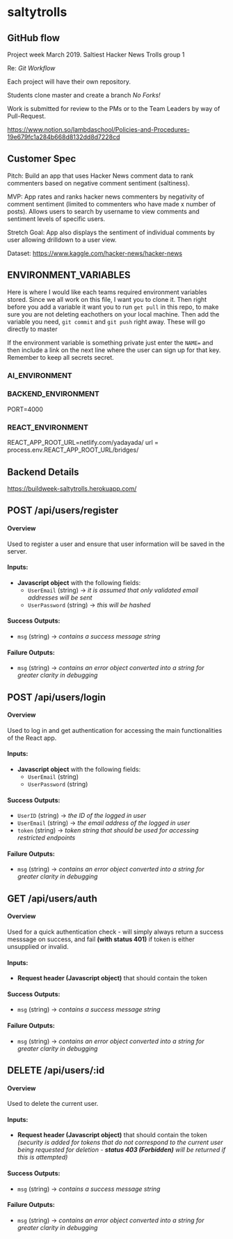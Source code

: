 # saltytrolls
## GitHub flow
Project week March 2019. Saltiest Hacker News Trolls group 1

Re: *Git Workflow*

Each project will have their own repository.

Students clone master and create a branch *No Forks!*

Work is submitted for review to the PMs or to the Team Leaders by way of Pull-Request.

https://www.notion.so/lambdaschool/Policies-and-Procedures-19e679fc1a284b668d8132dd8d7228cd

## Customer Spec

Pitch: Build an app that uses Hacker News comment data to rank commenters based on negative comment sentiment (saltiness).

MVP: App rates and ranks hacker news commenters by negativity of comment sentiment (limited to commenters who have made x number of posts). Allows users to search by username to view comments and sentiment levels of specific users.

Stretch Goal: App also displays the sentiment of individual comments by user allowing drilldown to a user view.

Dataset: https://www.kaggle.com/hacker-news/hacker-news

## ENVIRONMENT_VARIABLES

Here is where I would like each teams required environment variables stored. Since we all work on this file, I want you to clone it. Then right before you add a variable it want you to run `get pull` in this repo, to make sure you are not deleting eachothers on your local machine. Then add the variable you need, `git commit` and `git push` right away. These will go directly to master

If the environment variable is something private just enter the `NAME=` and then include a link on the next line where the user can sign up for that key. Remember to keep all secrets secret.

### AI_ENVIRONMENT

### BACKEND_ENVIRONMENT
PORT=4000

### REACT_ENVIRONMENT
REACT_APP_ROOT_URL=netlify.com/yadayada/  url = process.env.REACT_APP_ROOT_URL/bridges/

## Backend Details
https://buildweek-saltytrolls.herokuapp.com/

## POST /api/users/register

#### Overview

Used to register a user and ensure that user information will be saved in the server.

#### Inputs:

* **Javascript object** with the following fields:
	- `UserEmail` (string) -> _it is assumed that only validated email addresses will be sent_
	- `UserPassword` (string) -> _this will be hashed_
  
#### Success Outputs:

* `msg` (string) -> _contains a success message string_

#### Failure Outputs:

* `msg` (string) -> _contains an error object converted into a string for greater clarity in debugging_

## POST /api/users/login

#### Overview

Used to log in and get authentication for accessing the main functionalities of the React app.

#### Inputs:

* **Javascript object** with the following fields:
	- `UserEmail` (string)
	- `UserPassword` (string)

#### Success Outputs:

* `UserID` (string) -> _the ID of the logged in user_
* `UserEmail` (string) -> _the email address of the logged in user_
* `token` (string) -> _token string that should be used for accessing restricted endpoints_

#### Failure Outputs:

* `msg` (string) -> _contains an error object converted into a string for greater clarity in debugging_

## GET /api/users/auth

#### Overview

Used for a quick authentication check - will simply always return a success messsage on success, and fail **(with status 401)** if token is either unsupplied or invalid.

#### Inputs:

* **Request header (Javascript object)** that should contain the token

#### Success Outputs:

* `msg` (string) -> _contains a success message string_

#### Failure Outputs:

* `msg` (string) -> _contains an error object converted into a string for greater clarity in debugging_

## DELETE /api/users/:id

#### Overview

Used to delete the current user.

#### Inputs:

* **Request header (Javascript object)** that should contain the token _(security is added for tokens that do not correspond to the current user being requested for deletion - **status 403 (Forbidden)** will be returned if this is attempted)_

#### Success Outputs:

* `msg` (string) -> _contains a success message string_

#### Failure Outputs:

* `msg` (string) -> _contains an error object converted into a string for greater clarity in debugging_
